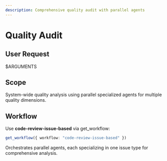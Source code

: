 ```yaml
---
description: Comprehensive quality audit with parallel agents
---
```


# Quality Audit

## User Request

$ARGUMENTS

## Scope

System-wide quality analysis using parallel specialized agents for multiple quality dimensions.

## Workflow

Use **code-review-issue-based** via get_workflow:
```typescript
get_workflow({ workflow: "code-review-issue-based" })
```

Orchestrates parallel agents, each specializing in one issue type for comprehensive analysis.
